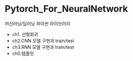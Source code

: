 # Pytorch_For_NeuralNetwork

머신러닝/딥러닝 파이썬 라이브러리
- ch1. 선형회귀 
- ch2.CNN 모델 구현과 train/test
- ch3.RNN 모델 구현과 train/test
- ch0.템플릿
